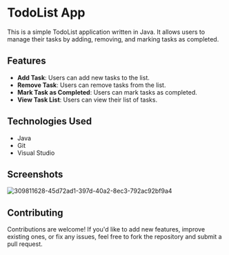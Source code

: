# TodoList App

This is a simple TodoList application written in Java. It allows users to manage their tasks by adding, removing, and marking tasks as completed.

## Features

- **Add Task**: Users can add new tasks to the list.
- **Remove Task**: Users can remove tasks from the list.
- **Mark Task as Completed**: Users can mark tasks as completed.
- **View Task List**: Users can view their list of tasks.

## Technologies Used

- Java
- Git
- Visual Studio

## Screenshots

![309811628-45d72ad1-397d-40a2-8ec3-792ac92bf9a4](https://github.com/user-attachments/assets/ad91577c-9a49-47ef-9dd4-f2e16884ce53)


## Contributing

Contributions are welcome! If you'd like to add new features, improve existing ones, or fix any issues, feel free to fork the repository and submit a pull request.

